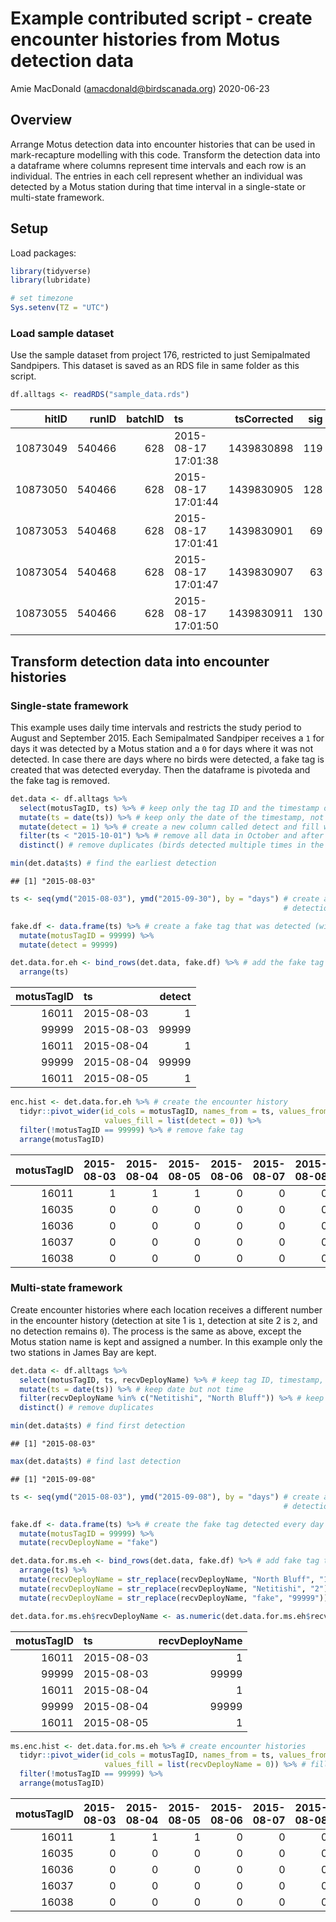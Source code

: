 Example contributed script - create encounter histories from Motus
detection data
================
Amie MacDonald (<amacdonald@birdscanada.org>)
2020-06-23

## Overview

Arrange Motus detection data into encounter histories that can be used
in mark-recapture modelling with this code. Transform the detection data
into a dataframe where columns represent time intervals and each row is
an individual. The entries in each cell represent whether an individual
was detected by a Motus station during that time interval in a
single-state or multi-state framework.

## Setup

Load packages:

``` r
library(tidyverse)
library(lubridate)

# set timezone
Sys.setenv(TZ = "UTC")
```

### Load sample dataset

Use the sample dataset from project 176, restricted to just Semipalmated
Sandpipers. This dataset is saved as an RDS file in same folder as this
script.

``` r
df.alltags <- readRDS("sample_data.rds")
```

|    hitID |  runID | batchID | ts                  | tsCorrected | sig | sigsd | noise | freq | freqsd |  slop | burstSlop | done | motusTagID | ambigID | port | runLen | bootnum | tagProjID | mfgID | tagType | codeSet | mfg   | tagModel | tagLifespan | nomFreq |  tagBI | pulseLen | tagDeployID | speciesID | markerNumber | markerType | tagDeployStart | tagDeployEnd | tagDepLat | tagDepLon | tagDepAlt | tagDepComments                                                                                                                                                                                              | fullID                                | deviceID | recvDeployID | recvDeployLat | recvDeployLon | recvDeployAlt | recv      | recvDeployName | recvSiteName | isRecvMobile | recvProjID | recvUtcOffset | antType | antBearing | antHeight | speciesEN              | speciesFR           | speciesSci       | speciesGroup | tagProjName | recvProjName | gpsLat | gpsLon | gpsAlt |
| -------: | -----: | ------: | :------------------ | ----------: | --: | ----: | ----: | ---: | -----: | ----: | --------: | ---: | ---------: | ------: | :--- | -----: | ------: | --------: | :---- | :------ | :------ | :---- | :------- | ----------: | ------: | -----: | -------: | ----------: | --------: | :----------- | :--------- | -------------: | -----------: | --------: | --------: | --------: | :---------------------------------------------------------------------------------------------------------------------------------------------------------------------------------------------------------- | :------------------------------------ | -------: | -----------: | ------------: | ------------: | ------------: | :-------- | :------------- | :----------- | -----------: | ---------: | ------------: | :------ | ---------: | --------: | :--------------------- | :------------------ | :--------------- | :----------- | :---------- | :----------- | :----- | :----- | :----- |
| 10873049 | 540466 |     628 | 2015-08-17 17:01:38 |  1439830898 | 119 |     0 |  \-96 |    4 |      0 | 1e-04 |    0.0000 |    0 |      16037 |      NA | \-48 |     11 |      68 |       176 | 179   | ID      | Lotek4  | Lotek | NTQB-3-2 |          NA |  166.38 | 6.0962 |      2.5 |        1825 |      4690 | 246107870    | metal band |     1439807400 |   1451644200 |   51.4839 |   \-80.45 |        NA | {“ageID”:“HY”,“bill”:18.2,“blood”:“Y”,“country”:“Canada”,“culmen”:18.2,“fatScore”:2,“locationID”:“NorthPoint\_net1”,“province”:“Ontario”,“sexID”:“U”,“tarsus”:22.3,“weight”:21.5,“wing”:94,“comments”:null} | SampleData\#179:<6.1@166.38>(M.16037) |      528 |         3813 |            NA |            NA |            NA | Lotek-280 | NP mobile      | NA           |            1 |        176 |            NA | NA      |         NA |        NA | Semipalmated Sandpiper | Bécasseau semipalmé | Calidris pusilla | BIRDS        | SampleData  | SampleData   | NA     | NA     | NA     |
| 10873050 | 540466 |     628 | 2015-08-17 17:01:44 |  1439830905 | 128 |     0 |  \-96 |    4 |      0 | 2e-04 |  \-0.0012 |    0 |      16037 |      NA | \-48 |     11 |      68 |       176 | 179   | ID      | Lotek4  | Lotek | NTQB-3-2 |          NA |  166.38 | 6.0962 |      2.5 |        1825 |      4690 | 246107870    | metal band |     1439807400 |   1451644200 |   51.4839 |   \-80.45 |        NA | {“ageID”:“HY”,“bill”:18.2,“blood”:“Y”,“country”:“Canada”,“culmen”:18.2,“fatScore”:2,“locationID”:“NorthPoint\_net1”,“province”:“Ontario”,“sexID”:“U”,“tarsus”:22.3,“weight”:21.5,“wing”:94,“comments”:null} | SampleData\#179:<6.1@166.38>(M.16037) |      528 |         3813 |            NA |            NA |            NA | Lotek-280 | NP mobile      | NA           |            1 |        176 |            NA | NA      |         NA |        NA | Semipalmated Sandpiper | Bécasseau semipalmé | Calidris pusilla | BIRDS        | SampleData  | SampleData   | NA     | NA     | NA     |
| 10873053 | 540468 |     628 | 2015-08-17 17:01:41 |  1439830901 |  69 |     0 |  \-96 |    4 |      0 | 1e-04 |    0.0000 |    0 |      16038 |      NA | \-48 |      8 |      68 |       176 | 180   | ID      | Lotek4  | Lotek | NTQB-3-2 |          NA |  166.38 | 6.0961 |      2.5 |        1826 |      4690 | 246107869    | metal band |     1439807400 |   1451644200 |   51.4839 |   \-80.45 |        NA | {“ageID”:“HY”,“bill”:19,“blood”:“Y”,“country”:“Canada”,“culmen”:19,“fatScore”:3,“locationID”:“NorthPoint\_net1”,“province”:“Ontario”,“sexID”:“U”,“tarsus”:22.2,“weight”:24.4,“wing”:97,“comments”:null}     | SampleData\#180:<6.1@166.38>(M.16038) |      528 |         3813 |            NA |            NA |            NA | Lotek-280 | NP mobile      | NA           |            1 |        176 |            NA | NA      |         NA |        NA | Semipalmated Sandpiper | Bécasseau semipalmé | Calidris pusilla | BIRDS        | SampleData  | SampleData   | NA     | NA     | NA     |
| 10873054 | 540468 |     628 | 2015-08-17 17:01:47 |  1439830907 |  63 |     0 |  \-96 |    4 |      0 | 1e-04 |    0.0028 |    0 |      16038 |      NA | \-48 |      8 |      68 |       176 | 180   | ID      | Lotek4  | Lotek | NTQB-3-2 |          NA |  166.38 | 6.0961 |      2.5 |        1826 |      4690 | 246107869    | metal band |     1439807400 |   1451644200 |   51.4839 |   \-80.45 |        NA | {“ageID”:“HY”,“bill”:19,“blood”:“Y”,“country”:“Canada”,“culmen”:19,“fatScore”:3,“locationID”:“NorthPoint\_net1”,“province”:“Ontario”,“sexID”:“U”,“tarsus”:22.2,“weight”:24.4,“wing”:97,“comments”:null}     | SampleData\#180:<6.1@166.38>(M.16038) |      528 |         3813 |            NA |            NA |            NA | Lotek-280 | NP mobile      | NA           |            1 |        176 |            NA | NA      |         NA |        NA | Semipalmated Sandpiper | Bécasseau semipalmé | Calidris pusilla | BIRDS        | SampleData  | SampleData   | NA     | NA     | NA     |
| 10873055 | 540466 |     628 | 2015-08-17 17:01:50 |  1439830911 | 130 |     0 |  \-96 |    4 |      0 | 1e-04 |  \-0.0013 |    0 |      16037 |      NA | \-48 |     11 |      68 |       176 | 179   | ID      | Lotek4  | Lotek | NTQB-3-2 |          NA |  166.38 | 6.0962 |      2.5 |        1825 |      4690 | 246107870    | metal band |     1439807400 |   1451644200 |   51.4839 |   \-80.45 |        NA | {“ageID”:“HY”,“bill”:18.2,“blood”:“Y”,“country”:“Canada”,“culmen”:18.2,“fatScore”:2,“locationID”:“NorthPoint\_net1”,“province”:“Ontario”,“sexID”:“U”,“tarsus”:22.3,“weight”:21.5,“wing”:94,“comments”:null} | SampleData\#179:<6.1@166.38>(M.16037) |      528 |         3813 |            NA |            NA |            NA | Lotek-280 | NP mobile      | NA           |            1 |        176 |            NA | NA      |         NA |        NA | Semipalmated Sandpiper | Bécasseau semipalmé | Calidris pusilla | BIRDS        | SampleData  | SampleData   | NA     | NA     | NA     |

## Transform detection data into encounter histories

### Single-state framework

This example uses daily time intervals and restricts the study period to
August and September 2015. Each Semipalmated Sandpiper receives a `1`
for days it was detected by a Motus station and a `0` for days where it
was not detected. In case there are days where no birds were detected, a
fake tag is created that was detected everyday. Then the dataframe is
pivoteda and the fake tag is removed.

``` r
det.data <- df.alltags %>% 
  select(motusTagID, ts) %>% # keep only the tag ID and the timestamp of the detection
  mutate(ts = date(ts)) %>% # keep only the date of the timestamp, not the time of day
  mutate(detect = 1) %>% # create a new column called detect and fill with 1 for each detection
  filter(ts < "2015-10-01") %>% # remove all data in October and after
  distinct() # remove duplicates (birds detected multiple times in the same day)

min(det.data$ts) # find the earliest detection
```

    ## [1] "2015-08-03"

``` r
ts <- seq(ymd("2015-08-03"), ymd("2015-09-30"), by = "days") # create a sequence of all dates from the first 
                                                             # detection to the end of September

fake.df <- data.frame(ts) %>% # create a fake tag that was detected (with a false code) on all days
  mutate(motusTagID = 99999) %>% 
  mutate(detect = 99999)

det.data.for.eh <- bind_rows(det.data, fake.df) %>% # add the fake tag to the real detection data
  arrange(ts)
```

| motusTagID | ts         | detect |
| ---------: | :--------- | -----: |
|      16011 | 2015-08-03 |      1 |
|      99999 | 2015-08-03 |  99999 |
|      16011 | 2015-08-04 |      1 |
|      99999 | 2015-08-04 |  99999 |
|      16011 | 2015-08-05 |      1 |

``` r
enc.hist <- det.data.for.eh %>% # create the encounter history
  tidyr::pivot_wider(id_cols = motusTagID, names_from = ts, values_from = detect, # transform the data
                     values_fill = list(detect = 0)) %>%                          # fill all empty cells with 0
  filter(!motusTagID == 99999) %>% # remove fake tag
  arrange(motusTagID)
```

| motusTagID | 2015-08-03 | 2015-08-04 | 2015-08-05 | 2015-08-06 | 2015-08-07 | 2015-08-08 | 2015-08-09 | 2015-08-10 | 2015-08-11 | 2015-08-12 | 2015-08-13 | 2015-08-14 | 2015-08-15 | 2015-08-16 | 2015-08-17 | 2015-08-18 | 2015-08-19 | 2015-08-20 | 2015-08-21 | 2015-08-22 | 2015-08-23 | 2015-08-24 | 2015-08-25 | 2015-08-26 | 2015-08-27 | 2015-08-28 | 2015-08-29 | 2015-08-30 | 2015-08-31 | 2015-09-01 | 2015-09-02 | 2015-09-03 | 2015-09-04 | 2015-09-05 | 2015-09-06 | 2015-09-07 | 2015-09-08 | 2015-09-09 | 2015-09-10 | 2015-09-11 | 2015-09-12 | 2015-09-13 | 2015-09-14 | 2015-09-15 | 2015-09-16 | 2015-09-17 | 2015-09-18 | 2015-09-19 | 2015-09-20 | 2015-09-21 | 2015-09-22 | 2015-09-23 | 2015-09-24 | 2015-09-25 | 2015-09-26 | 2015-09-27 | 2015-09-28 | 2015-09-29 | 2015-09-30 |
| ---------: | ---------: | ---------: | ---------: | ---------: | ---------: | ---------: | ---------: | ---------: | ---------: | ---------: | ---------: | ---------: | ---------: | ---------: | ---------: | ---------: | ---------: | ---------: | ---------: | ---------: | ---------: | ---------: | ---------: | ---------: | ---------: | ---------: | ---------: | ---------: | ---------: | ---------: | ---------: | ---------: | ---------: | ---------: | ---------: | ---------: | ---------: | ---------: | ---------: | ---------: | ---------: | ---------: | ---------: | ---------: | ---------: | ---------: | ---------: | ---------: | ---------: | ---------: | ---------: | ---------: | ---------: | ---------: | ---------: | ---------: | ---------: | ---------: | ---------: |
|      16011 |          1 |          1 |          1 |          0 |          0 |          0 |          0 |          0 |          0 |          0 |          0 |          0 |          0 |          0 |          0 |          0 |          0 |          0 |          0 |          0 |          0 |          0 |          0 |          0 |          0 |          0 |          0 |          0 |          0 |          0 |          0 |          0 |          0 |          0 |          0 |          0 |          0 |          1 |          0 |          0 |          0 |          0 |          0 |          0 |          0 |          0 |          1 |          0 |          0 |          0 |          0 |          0 |          0 |          0 |          0 |          0 |          0 |          0 |          0 |
|      16035 |          0 |          0 |          0 |          0 |          0 |          0 |          0 |          0 |          0 |          0 |          0 |          1 |          0 |          0 |          1 |          1 |          1 |          0 |          0 |          0 |          0 |          0 |          0 |          0 |          0 |          0 |          0 |          0 |          0 |          1 |          1 |          0 |          0 |          0 |          0 |          0 |          0 |          0 |          0 |          0 |          0 |          0 |          0 |          0 |          0 |          0 |          0 |          0 |          0 |          0 |          0 |          0 |          0 |          0 |          0 |          0 |          0 |          0 |          0 |
|      16036 |          0 |          0 |          0 |          0 |          0 |          0 |          0 |          0 |          0 |          0 |          0 |          0 |          0 |          0 |          1 |          1 |          1 |          0 |          0 |          0 |          0 |          0 |          0 |          0 |          0 |          0 |          0 |          0 |          0 |          0 |          0 |          0 |          0 |          0 |          0 |          0 |          0 |          0 |          0 |          0 |          0 |          0 |          0 |          0 |          0 |          0 |          0 |          0 |          0 |          0 |          0 |          0 |          0 |          0 |          0 |          0 |          0 |          0 |          0 |
|      16037 |          0 |          0 |          0 |          0 |          0 |          0 |          0 |          0 |          0 |          0 |          0 |          0 |          0 |          0 |          1 |          0 |          0 |          0 |          0 |          0 |          1 |          0 |          1 |          0 |          1 |          1 |          0 |          1 |          1 |          1 |          1 |          1 |          1 |          1 |          1 |          1 |          1 |          0 |          0 |          0 |          0 |          1 |          1 |          0 |          0 |          0 |          0 |          0 |          0 |          0 |          0 |          0 |          0 |          0 |          0 |          0 |          0 |          0 |          0 |
|      16038 |          0 |          0 |          0 |          0 |          0 |          0 |          0 |          0 |          0 |          0 |          0 |          0 |          0 |          0 |          1 |          0 |          0 |          1 |          1 |          1 |          0 |          0 |          0 |          0 |          0 |          0 |          0 |          0 |          0 |          0 |          0 |          0 |          0 |          0 |          0 |          0 |          0 |          0 |          0 |          0 |          0 |          0 |          0 |          0 |          0 |          0 |          0 |          0 |          0 |          0 |          0 |          0 |          0 |          0 |          0 |          0 |          0 |          0 |          0 |

### Multi-state framework

Create encounter histories where each location receives a different
number in the encounter history (detection at site 1 is `1`, detection
at site 2 is `2`, and no detection remains `0`). The process is the same
as above, except the Motus station name is kept and assigned a number.
In this example only the two stations in James Bay are kept.

``` r
det.data <- df.alltags %>% 
  select(motusTagID, ts, recvDeployName) %>% # keep tag ID, timestamp, and receiver name
  mutate(ts = date(ts)) %>% # keep date but not time
  filter(recvDeployName %in% c("Netitishi", "North Bluff")) %>% # keep only receivers in James Bay
  distinct() # remove duplicates

min(det.data$ts) # find first detection
```

    ## [1] "2015-08-03"

``` r
max(det.data$ts) # find last detection
```

    ## [1] "2015-09-08"

``` r
ts <- seq(ymd("2015-08-03"), ymd("2015-09-08"), by = "days") # create a sequence of all days between first and last
                                                             # detection

fake.df <- data.frame(ts) %>% # create the fake tag detected every day
  mutate(motusTagID = 99999) %>% 
  mutate(recvDeployName = "fake")

det.data.for.ms.eh <- bind_rows(det.data, fake.df) %>% # add fake tag to detection data
  arrange(ts) %>% 
  mutate(recvDeployName = str_replace(recvDeployName, "North Bluff", "1")) %>% # replace receiver names with numbers
  mutate(recvDeployName = str_replace(recvDeployName, "Netitishi", "2")) %>% 
  mutate(recvDeployName = str_replace(recvDeployName, "fake", "99999"))

det.data.for.ms.eh$recvDeployName <- as.numeric(det.data.for.ms.eh$recvDeployName) # format as numbers 
```

| motusTagID | ts         | recvDeployName |
| ---------: | :--------- | -------------: |
|      16011 | 2015-08-03 |              1 |
|      99999 | 2015-08-03 |          99999 |
|      16011 | 2015-08-04 |              1 |
|      99999 | 2015-08-04 |          99999 |
|      16011 | 2015-08-05 |              1 |

``` r
ms.enc.hist <- det.data.for.ms.eh %>% # create encounter histories
  tidyr::pivot_wider(id_cols = motusTagID, names_from = ts, values_from = recvDeployName,
                     values_fill = list(recvDeployName = 0)) %>% # fill 0 for days a bird wasn't detected
  filter(!motusTagID == 99999) %>% 
  arrange(motusTagID)
```

| motusTagID | 2015-08-03 | 2015-08-04 | 2015-08-05 | 2015-08-06 | 2015-08-07 | 2015-08-08 | 2015-08-09 | 2015-08-10 | 2015-08-11 | 2015-08-12 | 2015-08-13 | 2015-08-14 | 2015-08-15 | 2015-08-16 | 2015-08-17 | 2015-08-18 | 2015-08-19 | 2015-08-20 | 2015-08-21 | 2015-08-22 | 2015-08-23 | 2015-08-24 | 2015-08-25 | 2015-08-26 | 2015-08-27 | 2015-08-28 | 2015-08-29 | 2015-08-30 | 2015-08-31 | 2015-09-01 | 2015-09-02 | 2015-09-03 | 2015-09-04 | 2015-09-05 | 2015-09-06 | 2015-09-07 | 2015-09-08 |
| ---------: | ---------: | ---------: | ---------: | ---------: | ---------: | ---------: | ---------: | ---------: | ---------: | ---------: | ---------: | ---------: | ---------: | ---------: | ---------: | ---------: | ---------: | ---------: | ---------: | ---------: | ---------: | ---------: | ---------: | ---------: | ---------: | ---------: | ---------: | ---------: | ---------: | ---------: | ---------: | ---------: | ---------: | ---------: | ---------: | ---------: | ---------: |
|      16011 |          1 |          1 |          1 |          0 |          0 |          0 |          0 |          0 |          0 |          0 |          0 |          0 |          0 |          0 |          0 |          0 |          0 |          0 |          0 |          0 |          0 |          0 |          0 |          0 |          0 |          0 |          0 |          0 |          0 |          0 |          0 |          0 |          0 |          0 |          0 |          0 |          0 |
|      16035 |          0 |          0 |          0 |          0 |          0 |          0 |          0 |          0 |          0 |          0 |          0 |          2 |          0 |          0 |          2 |          2 |          2 |          0 |          0 |          0 |          0 |          0 |          0 |          0 |          0 |          0 |          0 |          0 |          0 |          2 |          0 |          0 |          0 |          0 |          0 |          0 |          0 |
|      16036 |          0 |          0 |          0 |          0 |          0 |          0 |          0 |          0 |          0 |          0 |          0 |          0 |          0 |          0 |          2 |          0 |          0 |          0 |          0 |          0 |          0 |          0 |          0 |          0 |          0 |          0 |          0 |          0 |          0 |          0 |          0 |          0 |          0 |          0 |          0 |          0 |          0 |
|      16037 |          0 |          0 |          0 |          0 |          0 |          0 |          0 |          0 |          0 |          0 |          0 |          0 |          0 |          0 |          0 |          0 |          0 |          0 |          0 |          0 |          1 |          0 |          1 |          0 |          1 |          1 |          0 |          2 |          2 |          2 |          2 |          2 |          2 |          2 |          2 |          2 |          2 |
|      16038 |          0 |          0 |          0 |          0 |          0 |          0 |          0 |          0 |          0 |          0 |          0 |          0 |          0 |          0 |          0 |          0 |          0 |          1 |          1 |          1 |          0 |          0 |          0 |          0 |          0 |          0 |          0 |          0 |          0 |          0 |          0 |          0 |          0 |          0 |          0 |          0 |          0 |
